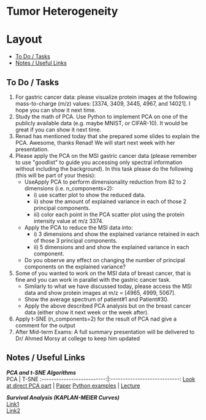 # Tumor Heterogeneity
# Layout
* <a href="#A"> To Do / Tasks </a>
* <a href="#B"> Notes / Useful Links </a>

<h2 id="A"> To Do / Tasks </h2>

1. For gastric cancer data: please visualize protein images at the following mass-to-charge (m/z) values:  [3374, 3409, 3445, 4967, and 14021]. I hope you can show it next time.
2. Study the math of PCA. Use Python to implement PCA on one of the publicly available data (e.g. maybe MNIST, or CIFAR-10). It would be great if you can show it next time.
3. Renad has mentioned today that she prepared some slides to explain the PCA. Awesome, thanks Renad! We will start next week with her presentation.
4. Please apply the PCA on the MSI gastric cancer data (please remember to use "goodlist" to guide you accessing only spectral information without including the background). In this task please do the following (this will be part of your thesis):
     * UseApply PCA to perform dimensionality reduction from 82 to 2 dimensions (i.e. n_components=2):
        * i) use scatter plot to show the reduced data.
        * ii) show the amount of explained variance in each of  those 2 principal components.
        * iii) color each point in the PCA scatter plot using the protein intensity value at m/z 3374.
     * Apply the PCA to reduce the MSI data into:
        * i) 3 dimensions and show the explained variance retained in each of those 3 principal components.
        * ii) 5 dimensions and and show the explained variance in each component. 
     * Do you observe any effect on changing the number of principal components on the explained variance?
5. Some of you wanted to work on the MSI data of breast cancer, that is fine and you can work in parallel with the gastric cancer task. 
     * Similarly to what we have discussed today, please access the MSI data and show protein images at m/z = [4965, 4999, 5067]. 
     * Show the average spectrum of patient#1 and Patient#30.
     * Apply the above described PCA analysis but on the breast cancer data (either show it next week or the week after).
6. Apply t-SNE (n_components=2) for the result of PCA nad give a comment for the output
7. After Mid-term Exams: A full summary presentation will be delivered to Dr/ Ahmed Morsy at college to keep him updated

<h2 id="B"> Notes / Useful Links </h2>

***PCA and t-SNE Algorithms*** <br>
PCA                         |                        T-SNE
:--------------------------:|:----------------------------:
[Look at direct PCA part](https://www.math.uwaterloo.ca/~aghodsib/courses/f06stat890/readings/tutorial_stat890.pdf) | [Paper](https://lvdmaaten.github.io/publications/papers/JMLR_2008.pdf)
[Python examples](https://www.datacamp.com/community/tutorials/principal-component-analysis-in-python) | [Lecture](https://www.youtube.com/watch?v=RJVL80Gg3lA&list=UUtXKDgv1AVoG88PLl8nGXmw&ab_channel=GoogleTechTalks)

***Survival Analysis (KAPLAN-MEIER Curves)*** <br>
[Link1](https://sphweb.bumc.bu.edu/otlt/mph-modules/bs/bs704_survival/BS704_Survival_print.html) <br>
[Link2](https://www.ncbi.nlm.nih.gov/pmc/articles/PMC3932959/)
